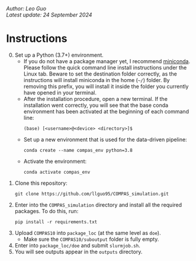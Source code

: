 *Author: Leo Guo\
Latest update: 24 September 2024*

# Instructions
0. Set up a Python (3.7+) environment.
    - If you do not have a package manager yet, I recommend [miniconda](https://docs.conda.io/projects/miniconda/en/latest/). Please follow the quick command line install instructions under the Linux tab. Beware to set the destination folder correctly, as the instructions will install miniconda in the home (`~/`) folder. By removing this prefix, you will install it inside the folder you currently have opened in your terminal.
    - After the installation procedure, open a new terminal. If the installation went correctly, you will see that the base conda environment has been activated at the beginning of each command line:
        ```
        (base) [<username>@<device> <directory>]$
        ```
    - Set up a new environment that is used for the data-driven pipeline:
        ```
        conda create --name compas_env python=3.8
        ```
    - Activate the environment:
        ```
        conda activate compas_env
        ```
1. Clone this repository:
    ```
    git clone https://github.com/llguo95/COMPAS_simulation.git
    ```
2. Enter into the `COMPAS_simulation` directory and install all the required packages. To do this, run:
    ```
    pip install -r requirements.txt
    ```
3. Upload `COMPAS10` into `package_loc` (at the same level as `doe`).
    - Make sure the `COMPAS10/suboutput` folder is fully empty.
4. Enter into `package_loc/doe` and submit `slurmjob.sh`.
5. You will see outputs appear in the `outputs` directory.
